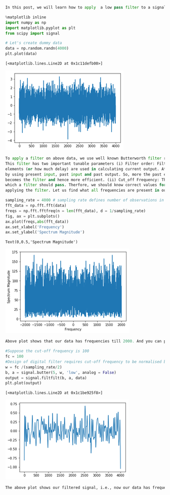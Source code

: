 

```python
In this post, we will learn how to apply  a low pass filter to a signal.
```


```python
%matplotlib inline
import numpy as np
import matplotlib.pyplot as plt
from scipy import signal
```


```python
# Let's create dummy data
data = np.random.randn(4000)
plt.plot(data)
```




    [<matplotlib.lines.Line2D at 0x1c11defb00>]




![png](signal_filtering_files/signal_filtering_2_1.png)



```python
To apply a filter on above data, we use well known Butterworth filter readily available in Scipy Library.
This filter has two important tunable parameters (i) Filter order: Filter order defines how many past 
elements (or how much delay) are used in calculating current output. At any time, outuput is calculated 
by using present input, past input and past output. So, more the past elements are used, the more aware
becomes the filter and hence more efficient. (ii) Cut_off Frequency: This defines the limit on the frequencies
which a filter should pass. Therfore, we should know correct values for filter order and cut_off frequency before
applying the filter. Let us find what all frequencies are present in our data with spectrogram
```


```python
sampling_rate = 4000 # sampling rate defines number of observations in one second.
fft_data = np.fft.fft(data)
freqs = np.fft.fftfreq(n = len(fft_data), d = 1/sampling_rate)
fig, ax = plt.subplots()
ax.plot(freqs,abs(fft_data))
ax.set_xlabel('Frequency')
ax.set_ylabel('Spectrum Magnitude')
```




    Text(0,0.5,'Spectrum Magnitude')




![png](signal_filtering_files/signal_filtering_4_1.png)



```python
Above plot shows that our data has frequencies till 2000. And you can play with filter order, the higher the better
```


```python
#Suppose the cut-off frequency is 100
fc = 100
#Design of digital filter requires cut-off frequency to be normalised by sampling_rate/2
w = fc /(sampling_rate/2)
b, a = signal.butter(5, w, 'low', analog = False)
output = signal.filtfilt(b, a, data)
plt.plot(output)
```




    [<matplotlib.lines.Line2D at 0x1c1be925f8>]




![png](signal_filtering_files/signal_filtering_6_1.png)



```python
The above plot shows our filtered signal, i.e., now our data has frequencies less than 100.
```
